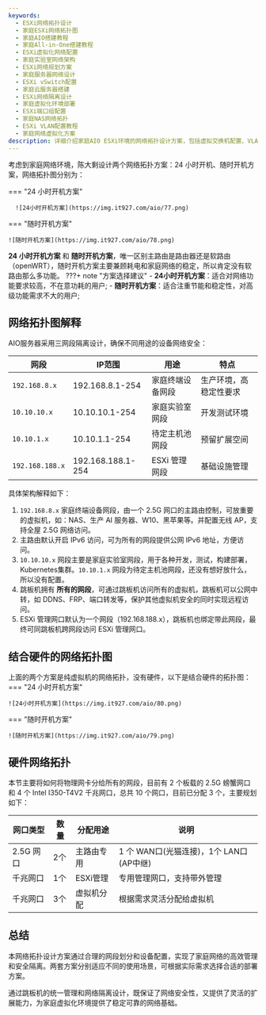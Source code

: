 ```yaml
---
keywords: 
  - ESXi网络拓扑设计
  - 家庭ESXi网络拓扑图
  - 家庭AIO搭建教程
  - 家庭All-in-One搭建教程
  - ESXi虚拟化网络配置
  - 家庭实验室网络架构
  - ESXi网络规划方案
  - 家庭服务器网络设计
  - ESXi vSwitch配置
  - 家庭云服务器搭建
  - ESXi网络隔离设计
  - 家庭虚拟化环境部署
  - ESXi端口组配置
  - 家庭NAS网络拓扑
  - ESXi VLAN配置教程
  - 家庭网络虚拟化方案
description: 详细介绍家庭AIO ESXi环境的网络拓扑设计方案，包括虚拟交换机配置、VLAN划分、网络隔离等关键技术，帮助用户构建稳定高效的家庭虚拟化网络环境。
---
```

考虑到家庭网络环境，陈大剩设计两个网络拓扑方案：24 小时开机、随时开机方案，网络拓扑图分别为：

=== "24 小时开机方案"

	  ![24小时开机方案](https://img.it927.com/aio/77.png)

=== "随时开机方案"

	![随时开机方案](https://img.it927.com/aio/78.png)

**24 小时开机方案** 和 **随时开机方案**，唯一区别主路由是路由器还是软路由（openWRT），随时开机方案主要兼顾耗电和家庭网络的稳定，所以肯定没有软路由那么多功能。
???+ note "方案选择建议"
    - **24小时开机方案**：适合对网络功能要求较高，不在意功耗的用户;
    - **随时开机方案**：适合注重节能和稳定性，对高级功能需求不大的用户;

## 网络拓扑图解释
AIO服务器采用三网段隔离设计，确保不同用途的设备网络安全：

| 网段 | IP范围 | 用途        | 特点 |
|------|--------|-----------|------|
| `192.168.8.x` | 192.168.8.1-254 | 家庭终端设备网段  | 生产环境，高稳定性要求 |
| `10.10.10.x` | 10.10.10.1-254 | 家庭实验室网段   | 开发测试环境 |
| `10.10.1.x` | 10.10.1.1-254 | 待定主机池网段   | 预留扩展空间 |
| `192.168.188.x` | 192.168.188.1-254 | ESXi 管理网段 | 基础设施管理 |

具体架构解释如下： 

1. `192.168.8.x` 家庭终端设备网段，由一个 2.5G 网口的主路由控制，可放重要的虚拟机，如：NAS、生产 AI 服务器、W10、黑苹果等。并配置无线 AP，支持全屋 2.5G 网络访问。
2. 主路由默认开启 IPv6 访问，可为所有的网段提供公网 IPv6 地址，方便访问。
3. `10.10.10.x` 网段主要是家庭实验室网段，用于各种开发，测试，构建部署，Kubernetes集群。`10.10.1.x` 网段为待定主机池网段，还没有想好放什么，所以没有配置。
4. 跳板机拥有 **所有的网段**，可通过跳板机访问所有的虚拟机，跳板机可以公网中转，如 DDNS、FRP、端口转发等，保护其他虚拟机安全的同时实现远程访问。
5. ESXi 管理网口默认为一个网段（192.168.188.x），跳板机也绑定带此网段，最终可同跳板机跨网段访问 ESXi 管理网口。

## 结合硬件的网络拓扑图
上面的两个方案是纯虚拟机的网络拓扑，没有硬件，以下是结合硬件的拓扑图：
=== "24 小时开机方案"

	![24小时开机方案](https://img.it927.com/aio/80.png)

=== "随时开机方案"

	![随时开机方案](https://img.it927.com/aio/79.png)

## 硬件网络拓扑
本节主要将如何将物理网卡分给所有的网段，目前有 2 个板载的 2.5G 螃蟹网口 和 4 个 Intel I350-T4V2 千兆网口，总共 10 个网口，目前已分配 3 个，主要规划如下：

| 网口类型    | 数量 | 分配用途 | 说明                           |
|---------|------|----------|------------------------------|
| 2.5G 网口 | 2个 | 主路由专用 | 1 个 WAN口(光猫连接)，1个 LAN口(AP中继) |
| 千兆网口    | 1个 | ESXi管理 | 专用管理网口，支持带外管理                |
| 千兆网口    | 3个 | 虚拟机分配 | 根据需求灵活分配给虚拟机                 |

## 总结

本网络拓扑设计方案通过合理的网段划分和设备配置，实现了家庭网络的高效管理和安全隔离。两套方案分别适应不同的使用场景，可根据实际需求选择合适的部署方案。

通过跳板机的统一管理和网络隔离设计，既保证了网络安全性，又提供了灵活的扩展能力，为家庭虚拟化环境提供了稳定可靠的网络基础。





